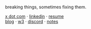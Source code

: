 breaking things, sometimes fixing them.

[x dot com](https://x.com/devansh140) ⋅ [linkedin](https://linkedin.com/in/devanshk-kukreja) ⋅ [resume](https://docs.google.com/document/d/1Tb1DgEWUWMk5-xYDBDYJ35hv6-PAOKmnJRsJ8OwLzlo/edit?usp=sharing)  
[blog](https://devanshk.xyz/blog) ⋅ [w3](https://devanshk.xyz) ⋅ [discord](https://discord.com/users/880029277821763655) ⋅ [notes](https://notes.devanshk.xyz)  
